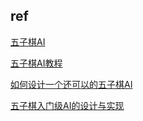 





## ref

[五子棋AI](<https://blog.lihongxun.com/categories/%E4%BA%94%E5%AD%90%E6%A3%8BAI/>)

[五子棋AI教程](<https://github.com/lihongxun945/myblog/issues?page=2&q=is%3Aissue+is%3Aopen>)

[如何设计一个还可以的五子棋AI](<https://kimlongli.github.io/2016/12/14/%E5%A6%82%E4%BD%95%E8%AE%BE%E8%AE%A1%E4%B8%80%E4%B8%AA%E8%BF%98%E5%8F%AF%E4%BB%A5%E7%9A%84%E4%BA%94%E5%AD%90%E6%A3%8BAI/>)

[五子棋入门级AI的设计与实现](<https://zhuanlan.zhihu.com/p/25650252>)



